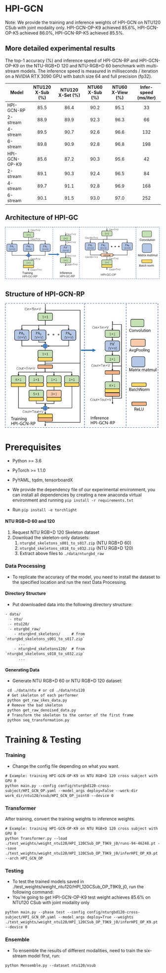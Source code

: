 # HPI-GCN
Note: We provide the training and inference weights of HPI-GCN on NTU120 CSub with joint modality only. 
HPI-GCN-OP-K9 achieved 85.6%, HPI-GCN-OP-K5 achieved 86.0%, HPI-GCN-RP-K5 achieved 85.5%.

## More detailed experimental results
The top-1 accuracy (%) and inference speed of HPI-GCN-RP and HPI-GCN-OP-K9 on the NTU-RGB+D 120 and NTU-RGB+D 60 benchmark with multi-stream models.
The inference speed is measured in milliseconds / iteration on a NVIDIA RTX 3090 GPU with batch size 64 and full precision (fp32).

| Model         | NTU120 X-Sub (%) | NTU120 X-Set (%) | NTU60 X-Sub (%) | NTU60 X-View (%) | Infer-speed (ms/iter) |
|---------------|:----------------:|:----------------:|:---------------:|:----------------:|:---------------------:|
| HPI-GCN-RP    |       85.5       |       86.4       |      90.2       |       95.1       |          33           |
| 2-stream      |       88.9       |       89.9       |      92.3       |       96.3       |          66           |
| 4-stream      |       89.5       |       90.7       |      92.6       |       96.6       |          132          |
| 6-stream      |       89.8       |       90.9       |      92.8       |       96.8       |          198          |
| HPI-GCN-OP-K9 |       85.6       |       87.2       |      90.3       |       95.6       |          42           |
| 2-stream      |       89.1       |       90.3       |      92.4       |       96.5       |          84           |
| 4-stream      |       89.7       |       91.1       |      92.8       |       96.9       |          168          |
| 6-stream      |       90.1       |       91.5       |      93.0       |       97.0       |          252          |


## Architecture of HPI-GC
![image](src/HPI_GC.png)

## Structure of HPI-GCN-RP
![image](src/HPI_GCN_RP.png)


# Prerequisites
- Python >= 3.6
- PyTorch >= 1.1.0
- PyYAML, tqdm, tensorboardX

- We provide the dependency file of our experimental environment, you can install all dependencies by creating a new anaconda virtual environment and running `pip install -r requirements.txt `
- Run `pip install -e torchlight`

#### NTU RGB+D 60 and 120

1. Request NTU RGB+D 120 Skeleton dataset
2. Download the skeleton-only datasets:
   1. `nturgbd_skeletons_s001_to_s017.zip` (NTU RGB+D 60)
   2. `nturgbd_skeletons_s018_to_s032.zip` (NTU RGB+D 120)
   3. Extract above files to `./data/nturgbd_raw`


### Data Processing
- To replicate the accuracy of the model, you need to install the dataset to the specified location and run the next Data Processing.

#### Directory Structure
- Put downloaded data into the following directory structure:

```
- data/
  - ntu/
  - ntu120/
  - nturgbd_raw/
    - nturgb+d_skeletons/     # from `nturgbd_skeletons_s001_to_s017.zip`
      ...
    - nturgb+d_skeletons120/  # from `nturgbd_skeletons_s018_to_s032.zip`
      ...
```

#### Generating Data

- Generate NTU RGB+D 60 or NTU RGB+D 120 dataset:

```
 cd ./data/ntu # or cd ./data/ntu120
 # Get skeleton of each performer
 python get_raw_skes_data.py
 # Remove the bad skeleton 
 python get_raw_denoised_data.py
 # Transform the skeleton to the center of the first frame
 python seq_transformation.py
```

# Training & Testing

### Training

- Change the config file depending on what you want.

```
# Example: training HPI-GCN-OP-K9 on NTU RGB+D 120 cross subject with GPU 0
python main.py --config config/nturgbd120-cross-subject/HPI_GCN_OP.yaml --model_args deploy=False --work-dir work_dir/ntu120/xsub/HPI_GCN_OP_joint0 --device 0
```

### Transformer
After training, convert the training weights to inference weights.
```
# Example: training HPI-GCN-OP-K9 on NTU RGB+D 120 cross subject with GPU 0
python Transformer.py --load ./test_weights/weight_ntu120/HPI_120CSub_OP_T9K9_j0/runs-94-46248.pt --save ./test_weights/weight_ntu120/HPI_120CSub_OP_T9K9_j0/inferHPI_OP_K9.pt --arch HPI_GCN_OP

```

### Testing

- To test the trained models saved in ./test_weights/weight_ntu120/HPI_120CSub_OP_T9K9_j0, run the following command:
- You're going to get HPI-GCN-OP-K9 test weight achieves 85.6% on NTU120 CSub with joint modality only
```
python main.py --phase test --config config/nturgbd120-cross-subject/HPI_GCN_OP.yaml --model_args deploy=True --weights ./test_weights/weight_ntu120/HPI_120CSub_OP_T9K9_j0/inferHPI_OP_K9.pt --device 0
```

### Ensemble
- To ensemble the results of different modalities, need to train the six-stream model first, run:

```
python Mensemble.py --dataset ntu120/xsub
```

